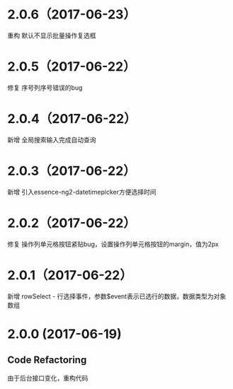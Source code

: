 # 2.0.6（2017-06-23）

重构 默认不显示批量操作复选框

# 2.0.5（2017-06-22）

修复 序号列序号错误的bug

# 2.0.4（2017-06-22）

新增 全局搜索输入完成自动查询

# 2.0.3（2017-06-22）

新增 引入essence-ng2-datetimepicker方便选择时间

# 2.0.2（2017-06-22）

修复 操作列单元格按钮紧贴bug，设置操作列单元格按钮的margin，值为2px

# 2.0.1（2017-06-22）

新增 rowSelect - 行选择事件，参数$event表示已选行的数据，数据类型为对象数组

# 2.0.0 (2017-06-19)

## Code Refactoring

由于后台接口变化，重构代码
